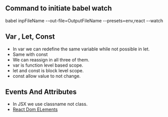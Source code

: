 ## Command to initiate babel watch
babel inpFileName --out-file=OutputFileName --presets=env,react --watch
## Var , Let, Const
- In var we can redefine the same variable while not possible in let.
- Same with const
- We can reassign in all three of them.
- var is function level based scope.
- let and const is block level scope.
- const allow value to not change.
## Events And Attributes
* In JSX we use classname not class.
* [React Dom ELements](https://reactjs.org/docs/dom-elements.html)